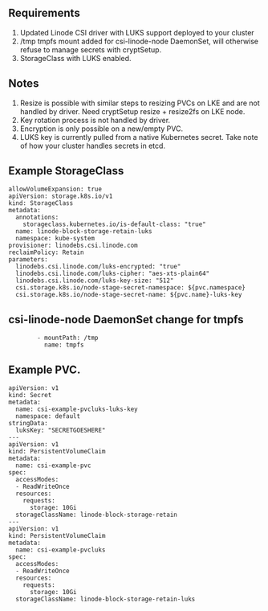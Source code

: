 ## Requirements

1.  Updated Linode CSI driver with LUKS support deployed to your cluster
2.  /tmp tmpfs mount added for csi-linode-node DaemonSet, will otherwise refuse to manage secrets with cryptSetup.
3.  StorageClass with LUKS enabled.

## Notes

1.  Resize is possible with similar steps to resizing PVCs on LKE and are
not handled by driver.  Need cryptSetup resize + resize2fs on LKE node.
2.  Key rotation process is not handled by driver.
3.  Encryption is only possible on a new/empty PVC.
4.  LUKS key is currently pulled from a native Kubernetes secret.  Take note of how your cluster handles secrets in etcd.

## Example StorageClass

```
allowVolumeExpansion: true
apiVersion: storage.k8s.io/v1
kind: StorageClass
metadata:
  annotations:
    storageclass.kubernetes.io/is-default-class: "true"
  name: linode-block-storage-retain-luks
  namespace: kube-system
provisioner: linodebs.csi.linode.com
reclaimPolicy: Retain
parameters:
  linodebs.csi.linode.com/luks-encrypted: "true"
  linodebs.csi.linode.com/luks-cipher: "aes-xts-plain64"
  linodebs.csi.linode.com/luks-key-size: "512"
  csi.storage.k8s.io/node-stage-secret-namespace: ${pvc.namespace}
  csi.storage.k8s.io/node-stage-secret-name: ${pvc.name}-luks-key
```


## csi-linode-node DaemonSet change for tmpfs

```
        - mountPath: /tmp
          name: tmpfs
```

## Example PVC.

```
apiVersion: v1
kind: Secret
metadata:
  name: csi-example-pvcluks-luks-key
  namespace: default
stringData:
  luksKey: "SECRETGOESHERE"
---
apiVersion: v1
kind: PersistentVolumeClaim
metadata:
  name: csi-example-pvc
spec:
  accessModes:
  - ReadWriteOnce
  resources:
    requests:
      storage: 10Gi
  storageClassName: linode-block-storage-retain
---
apiVersion: v1
kind: PersistentVolumeClaim
metadata:
  name: csi-example-pvcluks
spec:
  accessModes:
  - ReadWriteOnce
  resources:
    requests:
      storage: 10Gi
  storageClassName: linode-block-storage-retain-luks
```
